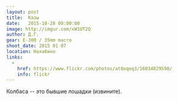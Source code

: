 ```yaml
---
layout: post
title:  Казы
date:   2015-10-28 00:00:00
image: http://imgur.com/xW1UT2Q
author: Д.Г.
gear: E-300 / 35mm macro
shoot_date: 2015 01 07
location: Нахабино
links:
  -
    href: https://www.flickr.com/photos/at8eqeq3/16034029598/
    info: flickr
---
```


Колбаса -- это бывшие лошадки (извините).

